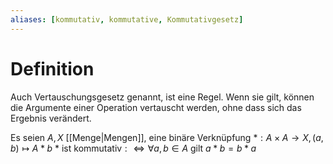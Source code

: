 ```yaml
---
aliases: [kommutativ, kommutative, Kommutativgesetz]
---
```

# Definition
Auch Vertauschungsgesetz genannt, ist eine Regel. Wenn sie gilt, können die Argumente einer Operation vertauscht werden, ohne dass sich das Ergebnis verändert.

Es seien $A, X$ [[Menge|Mengen]], eine binäre Verknüpfung $*:A\times A \to X, (a,b) \mapsto A*b$ 
$*$ ist kommutativ$:\iff \forall a, b \in A$ gilt $a*b = b*a$
